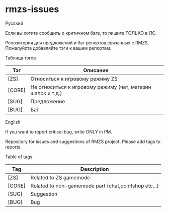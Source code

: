 # rmzs-issues

Русский

Если вы хотите сообщить о критичном баге, то пишите ТОЛЬКО в ЛС.

Репозитория для предложений и баг репортов связанных с RMZS. Пожалуйста добавляйте тэги к вашим репортам.

Таблица тэгов

Тэг | Описание
------------ | -------------
[ZS]|Относиться к игровому режиму ZS
[CORE]|Не относиться к игровому режиму (чат, магазин шапок и т.д.)
[SUG]|Предложение
[BUG]|Баг


English

If you want to report critical bug, write ONLY in PM.

Repository for issues and suggestions of RMZS project. Please add tags to reports.

Table of tags

Tag | Description
------------ | -------------
[ZS]|Related to ZS gamemode
[CORE]|Related to non-gamemode part (chat,pointshop etc...)
[SUG]|Suggestion
[BUG]|Bug
